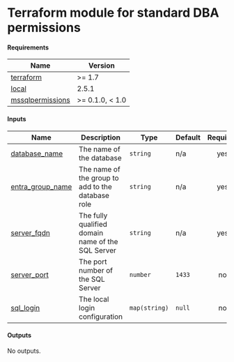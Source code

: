 # Terraform module for standard DBA permissions

<!-- BEGIN_TF_DOCS -->
#### Requirements

| Name | Version |
|------|---------|
| <a name="requirement_terraform"></a> [terraform](#requirement\_terraform) | >= 1.7 |
| <a name="requirement_local"></a> [local](#requirement\_local) | 2.5.1 |
| <a name="requirement_mssqlpermissions"></a> [mssqlpermissions](#requirement\_mssqlpermissions) | >= 0.1.0, < 1.0 |

#### Inputs

| Name | Description | Type | Default | Required |
|------|-------------|------|---------|:--------:|
| <a name="input_database_name"></a> [database\_name](#input\_database\_name) | The name of the database | `string` | n/a | yes |
| <a name="input_entra_group_name"></a> [entra\_group\_name](#input\_entra\_group\_name) | The name of the group to add to the database role | `string` | n/a | yes |
| <a name="input_server_fqdn"></a> [server\_fqdn](#input\_server\_fqdn) | The fully qualified domain name of the SQL Server | `string` | n/a | yes |
| <a name="input_server_port"></a> [server\_port](#input\_server\_port) | The port number of the SQL Server | `number` | `1433` | no |
| <a name="input_sql_login"></a> [sql\_login](#input\_sql\_login) | The local login configuration | `map(string)` | `null` | no |

#### Outputs

No outputs.
<!-- END_TF_DOCS -->